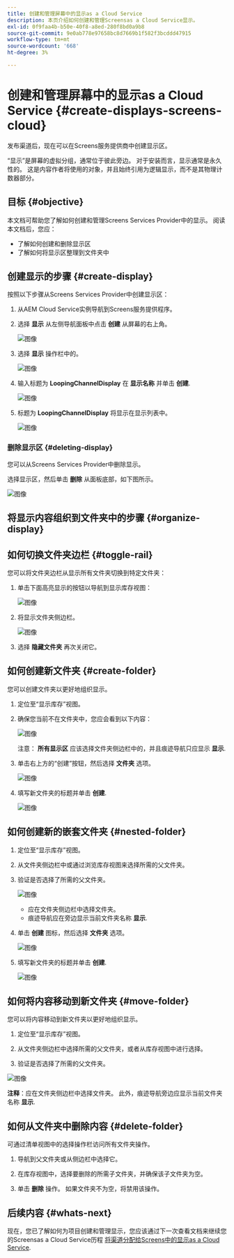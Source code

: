 ```yaml
---
title: 创建和管理屏幕中的显示as a Cloud Service
description: 本页介绍如何创建和管理Screensas a Cloud Service显示。
exl-id: 0f9faa4b-b50e-40f8-a8ed-280f8bd0a9b8
source-git-commit: 9e0ab778e97658bc8d7669b1f582f3bcddd47915
workflow-type: tm+mt
source-wordcount: '668'
ht-degree: 3%

---
```


# 创建和管理屏幕中的显示as a Cloud Service {#create-displays-screens-cloud}

发布渠道后，现在可以在Screens服务提供商中创建显示区。

“显示”是屏幕的虚拟分组，通常位于彼此旁边。 对于安装而言，显示通常是永久性的。 这是内容作者将使用的对象，并且始终引用为逻辑显示，而不是其物理计数器部分。

## 目标 {#objective}

本文档可帮助您了解如何创建和管理Screens Services Provider中的显示。 阅读本文档后，您应：

* 了解如何创建和删除显示区
* 了解如何将显示区整理到文件夹中

## 创建显示的步骤 {#create-display}

按照以下步骤从Screens Services Provider中创建显示区：

1. 从AEM Cloud Service实例导航到Screens服务提供程序。
1. 选择 **显示** 从左侧导航面板中点击 **创建** 从屏幕的右上角。

   ![图像](/help/screens-cloud/assets/display/disp-1.png)

1. 选择 **显示** 操作栏中的。

   ![图像](/help/screens-cloud/assets/display/disp-2.png)

1. 输入标题为 **LoopingChannelDisplay** 在 **显示名称** 并单击 **创建**.

   ![图像](/help/screens-cloud/assets/display/disp3.png)

1. 标题为 **LoopingChannelDisplay** 将显示在显示列表中。

   ![图像](/help/screens-cloud/assets/display/disp-4.png)

### 删除显示区 {#deleting-display}

您可以从Screens Services Provider中删除显示。

选择显示区，然后单击 **删除** 从面板底部，如下图所示。

![图像](/help/screens-cloud/assets/display/disp-5.png)

## 将显示内容组织到文件夹中的步骤 {#organize-display}

## 如何切换文件夹边栏 {#toggle-rail}

您可以将文件夹边栏从显示所有文件夹切换到特定文件夹：

1. 单击下面高亮显示的按钮以导航到显示库存视图：

   ![图像](/help/screens-cloud/assets/display/display-inventory.png)

1. 将显示文件夹侧边栏。

   ![图像](/help/screens-cloud/assets/display/toggle-rail.png)

1. 选择 **隐藏文件夹** 再次关闭它。

## 如何创建新文件夹 {#create-folder}

您可以创建文件夹以更好地组织显示。

1. 定位至“显示库存”视图。
1. 确保您当前不在文件夹中，您应会看到以下内容：

   ![图像](/help/screens-cloud/assets/display/verify-view.png)

   注意： **所有显示区** 应该选择文件夹侧边栏中的，并且痕迹导航只应显示 **显示**.

1. 单击右上方的“创建”按钮，然后选择 **文件夹** 选项。

   ![图像](/help/screens-cloud/assets/display/Createfolder.png)

1. 填写新文件夹的标题并单击 **创建**.

   ![图像](/help/screens-cloud/assets/display/Createfolder2.png)

## 如何创建新的嵌套文件夹 {#nested-folder}

1. 定位至“显示库存”视图。

1. 从文件夹侧边栏中或通过浏览库存视图来选择所需的父文件夹。
1. 验证是否选择了所需的父文件夹。

   ![图像](/help/screens-cloud/assets/display/Nestedview.png)

   * 应在文件夹侧边栏中选择文件夹。
   * 痕迹导航应在旁边显示当前文件夹名称 **显示**.

1. 单击  **创建**  图标，然后选择 **文件夹** 选项。

   ![图像](/help/screens-cloud/assets/display/Createfolder.png)

1. 填写新文件夹的标题并单击 **创建**.

   ![图像](/help/screens-cloud/assets/display/Createfolder2.png)

## 如何将内容移动到新文件夹 {#move-folder}

您可以将内容移动到新文件夹以更好地组织显示。

1. 定位至“显示库存”视图。

1. 从文件夹侧边栏中选择所需的父文件夹，或者从库存视图中进行选择。

1. 验证是否选择了所需的父文件夹。

![图像](/help/screens-cloud/assets/display/movetofolder.png)

**注释**：应在文件夹侧边栏中选择文件夹。 此外，痕迹导航旁边应显示当前文件夹名称 **显示**.

## 如何从文件夹中删除内容 {#delete-folder}

可通过清单视图中的选择操作栏访问所有文件夹操作。

1. 导航到父文件夹或从侧边栏中选择它。

1. 在库存视图中，选择要删除的所需子文件夹，并确保该子文件夹为空。

1. 单击 **删除** 操作。 如果文件夹不为空，将禁用该操作。


## 后续内容 {#whats-next}

现在，您已了解如何为项目创建和管理显示，您应该通过下一次查看文档来继续您的Screensas a Cloud Service历程 [将渠道分配给Screens中的显示as a Cloud Service](https://experienceleague.adobe.com/docs/experience-manager-cloud-service/screens-as-cloud-service/create-content/assigning-channels-to-display.html?lang=en).
